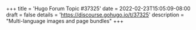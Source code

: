 +++
title = 'Hugo Forum Topic #37325'
date = 2022-02-23T15:05:09-08:00
draft = false
details = 'https://discourse.gohugo.io/t/37325'
description = "Multi-language images and page bundles"
+++
